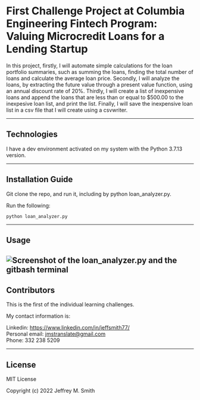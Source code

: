 # First Challenge Project at Columbia Engineering Fintech Program: Valuing Microcredit Loans for a Lending Startup

In this project, firstly, I will automate simple calculations for the loan portfolio summaries, such as summing the loans, finding the total number of loans and calculate the average loan price. Secondly, I will analyze the loans, by extracting the future value through a present value function, using an annual discount rate of 20%. Thirdly, I will create a list of inexpensive loans and append the loans that are less than or equal to $500.00 to the inexpesive loan list, and print the list. Finally, I will save the inexpensive loan list in a csv file that I will create using a csvwriter.

---

## Technologies

I have a dev environment activated on my system with the Python 3.7.13 version.

---

## Installation Guide

Git clone the repo, and run it, including by python loan_analyzer.py.

Run the following:

```
python loan_analyzer.py

```

---

## Usage

## ![Screenshot of the loan_analyzer.py and the gitbash terminal](<Screenshot(4).png>)

## Contributors

This is the first of the individual learning challenges.

My contact information is:

Linkedin: https://www.linkedin.com/in/jeffsmith77/ </br>
Personal email: jmstranslate@gmail.com </br>
Phone: 332 238 5209

---

## License

MIT License

Copyright (c) 2022 Jeffrey M. Smith
